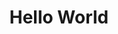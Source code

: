 ---
ee_id: '117'
site: '1'
type: '2'
url: 2011-099-hello-world
title: Hello World
year: '2011'
display_year: '2011'
medium: CNC bent stainless steel with electro-polish finish
dims: 41 x 7 1/2 x 9 1/2 inches
pitch:
ps:
live_url:
related:
youtube:
related_code: https://github.com/coryarcangel/Desktop-Wireform
imgs: hello-world-2011-099-full-database-Team.jpg
subheading:
download:
add_credit:
add_credits:
commission:
layout: things-i-made
---